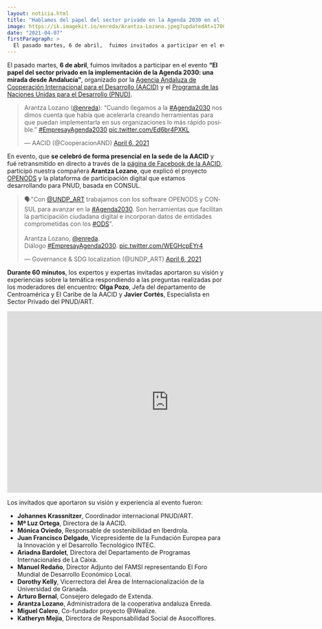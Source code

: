 ```yaml
---
layout: noticia.html
title: "Hablamos del papel del sector privado en la Agenda 2030 en el foro de PNUD Y ACCID"
image: https://ik.imagekit.io/enreda/Arantza-Lozano.jpeg?updatedAt=1700469588320
date: "2021-04-07"
firstParagraph: >
  El pasado martes, 6 de abril,  fuimos invitados a participar en el evento “El papel del sector privado en la implementación de la Agenda 2030: una mirada desde Andalucía”, organizado por la Agencia Andaluza de Cooperación Internacional para el Desarrollo (AACID) y el Programa de las Naciones Unidas para el Desarrollo (PNUD).
---
```


El pasado martes, **6 de abril**,  fuimos invitados a participar en el evento **“El papel del sector privado en la implementación de la Agenda 2030: una mirada desde Andalucía”**, organizado por la [Agencia Andaluza de Cooperación Internacional para el Desarrollo (AACID)](https://www.juntadeandalucia.es/aacid/) y el [Programa de las Naciones Unidas para el Desarrollo (PNUD)](https://www.undp.org/content/undp/es/home.html).

<blockquote class="twitter-tweet"><p lang="es" dir="ltr">Arantza Lozano (<a href="https://twitter.com/enreda?ref_src=twsrc%5Etfw">@enreda</a>): “Cuando llegamos a la <a href="https://twitter.com/hashtag/Agenda2030?src=hash&amp;ref_src=twsrc%5Etfw">#Agenda2030</a> nos dimos cuenta que había que acelerarla creando herramientas para que puedan implementarla en sus organizaciones lo más rápido posible.” <a href="https://twitter.com/hashtag/EmpresayAgenda2030?src=hash&amp;ref_src=twsrc%5Etfw">#EmpresayAgenda2030</a> <a href="https://t.co/Ed6br4PXKL">pic.twitter.com/Ed6br4PXKL</a></p>&mdash; AACID (@CooperacionAND) <a href="https://twitter.com/CooperacionAND/status/1379471279976280078?ref_src=twsrc%5Etfw">April 6, 2021</a></blockquote> <script async src="https://platform.twitter.com/widgets.js" charset="utf-8"></script> 

En evento, que **se celebró de forma presencial en la sede de la AACID** y fué retransmitido en directo a través de la [página de Facebook de la AACID](https://www.facebook.com/CooperacionAND/), participó nuestra compañera **Arantza Lozano**, que explicó el proyecto [OPENODS](https://openods.es/es/) y la plataforma de participación digital que estamos desarrollando para PNUD, basada en CONSUL.

<blockquote class="twitter-tweet"><p lang="es" dir="ltr">🗣️&quot;Con <a href="https://twitter.com/UNDP_ART?ref_src=twsrc%5Etfw">@UNDP_ART</a> trabajamos con los software OPENODS y CONSUL para avanzar en la <a href="https://twitter.com/hashtag/Agenda2030?src=hash&amp;ref_src=twsrc%5Etfw">#Agenda2030</a>. Son herramientas que facilitan la participación ciudadana digital e incorporan datos de entidades comprometidas con los <a href="https://twitter.com/hashtag/ODS?src=hash&amp;ref_src=twsrc%5Etfw">#ODS</a>&quot;. <br><br>Arantza Lozano, <a href="https://twitter.com/enreda?ref_src=twsrc%5Etfw">@enreda</a>. <br>Diálogo <a href="https://twitter.com/hashtag/EmpresayAgenda2030?src=hash&amp;ref_src=twsrc%5Etfw">#EmpresayAgenda2030</a>. <a href="https://t.co/WEGHcpEYr4">pic.twitter.com/WEGHcpEYr4</a></p>&mdash; Governance &amp; SDG localization (@UNDP_ART) <a href="https://twitter.com/UNDP_ART/status/1379468809833172995?ref_src=twsrc%5Etfw">April 6, 2021</a></blockquote>
<script async src="https://platform.twitter.com/widgets.js" charset="utf-8"></script> 

**Durante 60 minutos**, los expertos y expertas invitadas aportaron su visión y experiencias sobre la temática respondiendo a las preguntas realizadas por los moderadores del encuentro: **Olga Pozo**, Jefa del departamento de Centroamérica y El Caribe de la AACID y **Javier Cortés**, Especialista en Sector Privado del PNUD/ART.

<iframe width="750" height="422" src="https://www.youtube.com/embed/AtplMc9d77E" title="El papel del sector privado en la implementación de la Agenda 2030: una mirada desde Andalucía." frameborder="0" allow="accelerometer; autoplay; clipboard-write; encrypted-media; gyroscope; picture-in-picture; web-share" allowfullscreen></iframe>

Los invitados que aportaron su visión y experiencia al evento fueron:

* **Johannes Krassnitzer**, Coordinador internacional PNUD/ART.
* **Mª Luz Ortega**, Directora de la AACID.
* **Mónica Oviedo**, Responsable de sostenibilidad en Iberdrola.
* **Juan Francisco Delgado**, Vicepresidente de la Fundación Europea para la Innovación y el Desarrollo Tecnológico INTEC.
* **Ariadna Bardolet**, Directora del Departamento de Programas Internacionales de La Caixa. 
* **Manuel Redaño**, Director Adjunto del FAMSI representando El Foro Mundial de Desarrollo Económico Local.
* **Dorothy Kelly**, Vicerrectora del Área de Internacionalización de la Universidad de Granada.
* **Arturo Bernal**, Consejero delegado de Extenda. 
* **Arantza Lozano**, Administradora de la cooperativa andaluza Enreda.
* **Miguel Calero**, Co-fundador proyecto @Wealize.
* **Katheryn Mejia**, Directora de Responsabilidad Social de Asocolflores.
